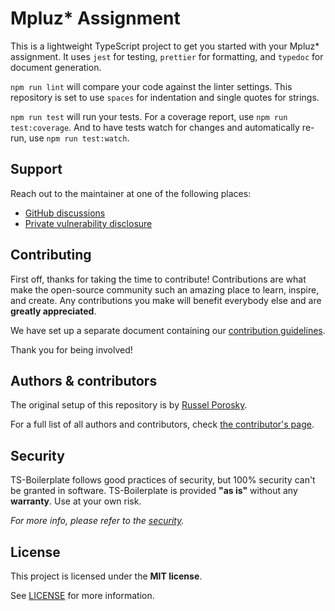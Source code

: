 # Mpluz* Assignment


This is a lightweight TypeScript project to get you started with your Mpluz* assignment.
It uses `jest` for testing, `prettier` for formatting, and `typedoc` for document generation.

`npm run lint` will compare your code against the linter settings. This repository is set to use `spaces` for indentation and single quotes for strings.

`npm run test` will run your tests. For a coverage report, use `npm run test:coverage`. And to have tests watch for changes and automatically re-run, use `npm run test:watch`.

## Support

Reach out to the maintainer at one of the following places:

- [GitHub discussions](https://github.com/russelporosky/ts-boilerplate/discussions)
- [Private vulnerability disclosure](https://github.com/russelporosky/ts-boilerplate/security/advisories)

## Contributing

First off, thanks for taking the time to contribute! Contributions are what make the open-source community such an amazing place to learn, inspire, and create. Any contributions you make will benefit everybody else and are **greatly appreciated**.

We have set up a separate document containing our [contribution guidelines](.github/CONTRIBUTING.md).

Thank you for being involved!

## Authors & contributors

The original setup of this repository is by [Russel Porosky](https://github.com/russelporosky).

For a full list of all authors and contributors, check [the contributor's page](https://github.com/russelporosky/ts-boilerplate/contributors).

## Security

TS-Boilerplate follows good practices of security, but 100% security can't be granted in software.
TS-Boilerplate is provided **"as is"** without any **warranty**. Use at your own risk.

_For more info, please refer to the [security](.github/SECURITY.md)._

## License

This project is licensed under the **MIT license**.

See [LICENSE](LICENSE) for more information.
